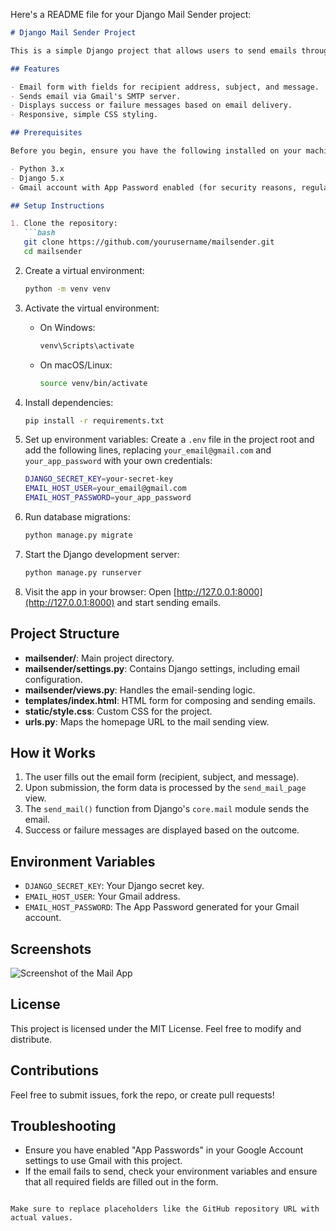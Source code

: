 Here's a README file for your Django Mail Sender project:

```markdown
# Django Mail Sender Project

This is a simple Django project that allows users to send emails through a web form using their Gmail account. It features a basic interface for composing and sending emails, along with success or failure feedback messages.

## Features

- Email form with fields for recipient address, subject, and message.
- Sends email via Gmail's SMTP server.
- Displays success or failure messages based on email delivery.
- Responsive, simple CSS styling.

## Prerequisites

Before you begin, ensure you have the following installed on your machine:

- Python 3.x
- Django 5.x
- Gmail account with App Password enabled (for security reasons, regular account passwords are not supported)

## Setup Instructions

1. Clone the repository:
   ```bash
   git clone https://github.com/yourusername/mailsender.git
   cd mailsender
   ```

2. Create a virtual environment:
   ```bash
   python -m venv venv
   ```

3. Activate the virtual environment:

   - On Windows:
     ```bash
     venv\Scripts\activate
     ```

   - On macOS/Linux:
     ```bash
     source venv/bin/activate
     ```

4. Install dependencies:
   ```bash
   pip install -r requirements.txt
   ```

5. Set up environment variables:
   Create a `.env` file in the project root and add the following lines, replacing `your_email@gmail.com` and `your_app_password` with your own credentials:
   ```bash
   DJANGO_SECRET_KEY=your-secret-key
   EMAIL_HOST_USER=your_email@gmail.com
   EMAIL_HOST_PASSWORD=your_app_password
   ```

6. Run database migrations:
   ```bash
   python manage.py migrate
   ```

7. Start the Django development server:
   ```bash
   python manage.py runserver
   ```

8. Visit the app in your browser:
   Open [http://127.0.0.1:8000](http://127.0.0.1:8000) and start sending emails.

## Project Structure

- **mailsender/**: Main project directory.
- **mailsender/settings.py**: Contains Django settings, including email configuration.
- **mailsender/views.py**: Handles the email-sending logic.
- **templates/index.html**: HTML form for composing and sending emails.
- **static/style.css**: Custom CSS for the project.
- **urls.py**: Maps the homepage URL to the mail sending view.

## How it Works

1. The user fills out the email form (recipient, subject, and message).
2. Upon submission, the form data is processed by the `send_mail_page` view.
3. The `send_mail()` function from Django's `core.mail` module sends the email.
4. Success or failure messages are displayed based on the outcome.

## Environment Variables

- `DJANGO_SECRET_KEY`: Your Django secret key.
- `EMAIL_HOST_USER`: Your Gmail address.
- `EMAIL_HOST_PASSWORD`: The App Password generated for your Gmail account.

## Screenshots

![Screenshot of the Mail App](images/Screenshot%20(99).png)

## License

This project is licensed under the MIT License. Feel free to modify and distribute.

## Contributions

Feel free to submit issues, fork the repo, or create pull requests!

## Troubleshooting

- Ensure you have enabled "App Passwords" in your Google Account settings to use Gmail with this project.
- If the email fails to send, check your environment variables and ensure that all required fields are filled out in the form.

```

Make sure to replace placeholders like the GitHub repository URL with actual values.